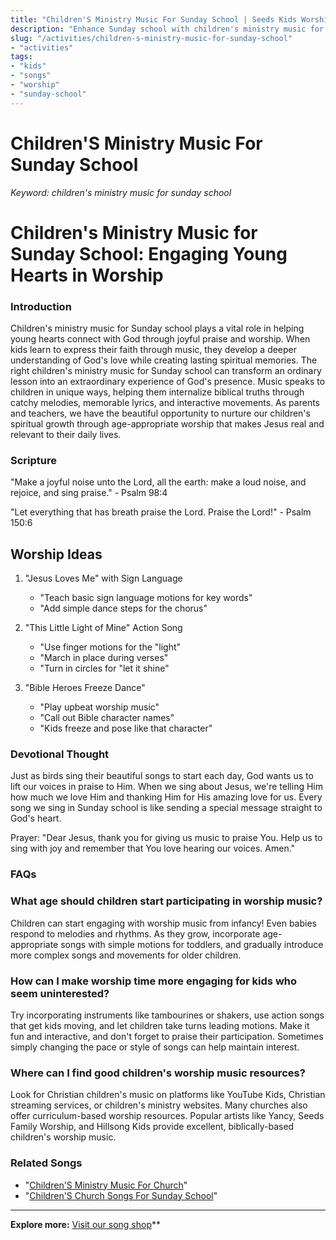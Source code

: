 ```yaml
---
title: "Children'S Ministry Music For Sunday School | Seeds Kids Worship"
description: "Enhance Sunday school with children's ministry music for sunday school that teach faith through music. Educational worship resources for children."
slug: "/activities/children-s-ministry-music-for-sunday-school"
- "activities"
tags:
- "kids"
- "songs"
- "worship"
- "sunday-school"
---
```


# Children'S Ministry Music For Sunday School

_Keyword: children's ministry music for sunday school_

# Children's Ministry Music for Sunday School: Engaging Young Hearts in Worship

### Introduction
Children's ministry music for Sunday school plays a vital role in helping young hearts connect with God through joyful praise and worship. When kids learn to express their faith through music, they develop a deeper understanding of God's love while creating lasting spiritual memories. The right children's ministry music for Sunday school can transform an ordinary lesson into an extraordinary experience of God's presence. Music speaks to children in unique ways, helping them internalize biblical truths through catchy melodies, memorable lyrics, and interactive movements. As parents and teachers, we have the beautiful opportunity to nurture our children's spiritual growth through age-appropriate worship that makes Jesus real and relevant to their daily lives.

### Scripture
"Make a joyful noise unto the Lord, all the earth: make a loud noise, and rejoice, and sing praise." - Psalm 98:4

"Let everything that has breath praise the Lord. Praise the Lord!" - Psalm 150:6

## Worship Ideas
1. "Jesus Loves Me" with Sign Language
   - "Teach basic sign language motions for key words"
   - "Add simple dance steps for the chorus"

2. "This Little Light of Mine" Action Song
   - "Use finger motions for the "light"
   - "March in place during verses"
   - "Turn in circles for "let it shine"

3. "Bible Heroes Freeze Dance"
   - "Play upbeat worship music"
   - "Call out Bible character names"
   - "Kids freeze and pose like that character"

### Devotional Thought
Just as birds sing their beautiful songs to start each day, God wants us to lift our voices in praise to Him. When we sing about Jesus, we're telling Him how much we love Him and thanking Him for His amazing love for us. Every song we sing in Sunday school is like sending a special message straight to God's heart.

Prayer: "Dear Jesus, thank you for giving us music to praise You. Help us to sing with joy and remember that You love hearing our voices. Amen."

### FAQs

### What age should children start participating in worship music?
Children can start engaging with worship music from infancy! Even babies respond to melodies and rhythms. As they grow, incorporate age-appropriate songs with simple motions for toddlers, and gradually introduce more complex songs and movements for older children.

### How can I make worship time more engaging for kids who seem uninterested?
Try incorporating instruments like tambourines or shakers, use action songs that get kids moving, and let children take turns leading motions. Make it fun and interactive, and don't forget to praise their participation. Sometimes simply changing the pace or style of songs can help maintain interest.

### Where can I find good children's worship music resources?
Look for Christian children's music on platforms like YouTube Kids, Christian streaming services, or children's ministry websites. Many churches also offer curriculum-based worship resources. Popular artists like Yancy, Seeds Family Worship, and Hillsong Kids provide excellent, biblically-based children's worship music.

### Related Songs

- "[Children'S Ministry Music For Church](/songs/children-s-ministry-music-for-church/)"
- "[Children'S Church Songs For Sunday School](/activities/children-s-church-songs-for-sunday-school/)"

---

**Explore more:** [Visit our song shop](https://seedskidsworship.com/shop)**

<!-- Schema Markup -->
<script type="application/ld+json">
{
  "@context": "https://schema.org",
  "@type": "MusicRecording",
  "name": "Children'S Ministry Music For Sunday School",
  "byArtist": {
    "@type": "MusicGroup",
    "name": "Seeds Kids Worship"
  },
  "isFamilyFriendly": true,
  "url": "https://seedskidsworship.com/activities/children-s-ministry-music-for-sunday-school/"
}
</script>
